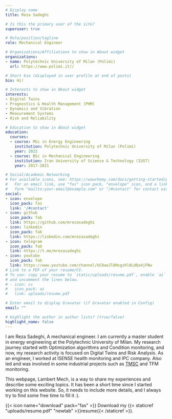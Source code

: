 ```yaml
---
# Display name
title: Reza Sadeghi

# Is this the primary user of the site?
superuser: true

# Role/position/tagline
role: Mechanical Engineer

# Organizations/Affiliations to show in About widget
organizations:
- name: Polytechnic University of Milan (Polimi)
  url: https://www.polimi.it//

# Short bio (displayed in user profile at end of posts)
bio: Hi!

# Interests to show in About widget
interests:
- Digital Twins
- Prognostics & Health Management (PHM)
- Dynamics and Vibration
- Measurement Systems
- Risk and Reliability

# Education to show in About widget
education:
  courses:
  - course: MSc in Energy Engineering
    institution: Polytechnic University of Milan (Polimi)
    year: 2022
  - course: BSc in Mechanical Engineering
    institution: Iran University of Science & Technology (IUST)
    year: 2017-2021

# Social/Academic Networking
# For available icons, see: https://wowchemy.com/docs/getting-started/page-builder/#icons
#   For an email link, use "fas" icon pack, "envelope" icon, and a link in the
#   form "mailto:your-email@example.com" or "/#contact" for contact widget.
social:
- icon: envelope
  icon_pack: fas
  link: '/#contact'
- icon: github
  icon_pack: fab
  link: https://github.com/mrezasadeghi
- icon: linkedin
  icon_pack: fab
  link: https://linkedin.com/mrezasadeghi
- icon: telegram
  icon_pack: fab
  link: https://t.me/mrezasadeghi
- icon: youtube
  icon_pack: fab
  link: https://www.youtube.com/channel/UC8aeJl0Hsgzhl8LUQa4jFNw
# Link to a PDF of your resume/CV.
# To use: copy your resume to `static/uploads/resume.pdf`, enable `ai` icons in `params.toml`,
# and uncomment the lines below.
# - icon: cv
#   icon_pack: ai
#   link: uploads/resume.pdf

# Enter email to display Gravatar (if Gravatar enabled in Config)
email: ""

# Highlight the author in author lists? (true/false)
highlight_name: false
---
```


I am Reza Sadeghi, A mechanical engineer. I am currently a master student in energy engineering at the Polytechnic University of Milan. My research journey started with Optimization algorithms and Condition monitoring, and now, my research activity is focused on Digital Twins and Risk Analysis. As an engineer, I worked at ISENSE health monitoring and IPC company. Also led and was involved in some industrial projects such as [TMSC](https://www.lambertmech.ir/project/pmdc/) and TFM monitoring.

This webpage, Lambert Mech, is a way to share my experiences and describe some exciting topics. It has been a short time since I started working on this website. So, it needs to include more details, and I always try to find some free time to fill it :).

{{< icon name="download" pack="fas" >}} Download my {{< staticref "uploads/resume.pdf" "newtab" >}}resume{{< /staticref >}}.
